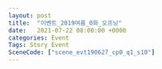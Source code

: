 ```yaml
---
layout: post
title:  "이벤트_2019여름_0화_오프닝"
date:   2021-07-22 08:00:00 +0000
categories: Event
Tags: Story Event
SceneCode: ["scene_evt190627_cp0_q1_s10"]
---
```


